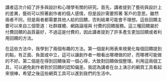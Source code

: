 講者這次介紹了許多與設計和心理學有關的研究。首先，講者提到了藝術與設計上的差異，藝術可以照著創作者的個人感情，但是設計需要照著
客戶的意思。雖然兩者不同，但是兩者都需要其他人給的回饋，否則結果可能會不理想。這些回饋主要可以來自三個管道：社群媒體、網路論壇與
付費的回饋服務。這三種回饋屬於付費回饋的品質最好，不過這是付費的，因此講者提到了許多產生更加回饋或者利用回饋的方法。

在這些方法中，我學到了兩個有趣的方法。第一個是利用表來視覺化每個回饋提到的點，有正面、負面或中立，這可以讓創作者一眼看出哪裡做的好，而哪裡可能做的不好。第二個是在得到回饋後寫一個心得，大致對回饋做個整理。利用這兩個工具，可以避免創作者對於回饋的認知偏差。我認為講者在台上演示的網頁工具看起來很棒，希望之後這些網頁工具可以進到我們的生活中。
